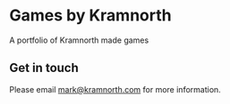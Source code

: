 # Games by Kramnorth

A portfolio of Kramnorth made games

## Get in touch

Please email mark@kramnorth.com for more information.
